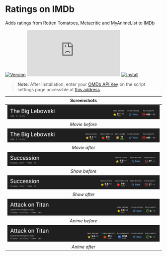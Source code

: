 # Ratings on IMDb

Adds ratings from Rotten Tomatoes, Metacritic and MyAnimeList to [IMDb][imdb-link]

[![Version][version-badge]][link] [![Size][size-badge]][link] [![Install][install-badge]][download-link]

>**Note**: After installation, enter your [OMDb API Key][omdb-api] on the script settings page accessible at [this address][settings-link].

|           Screenshots           |
| :-----------------------------: |
| [![Before][screenshot-1]][link] |
|         _Movie before_          |
| [![After][screenshot-2]][link]  |
|          _Movie after_          |
| [![Before][screenshot-3]][link] |
|          _Show before_          |
| [![After][screenshot-4]][link]  |
|          _Show after_           |
| [![Before][screenshot-5]][link] |
|         _Anime before_          |
| [![After][screenshot-6]][link]  |
|          _Anime after_          |

[link]: #ratings-on-imdb
[imdb-link]: https://www.imdb.com/
[omdb-api]: https://www.omdbapi.com/apikey.aspx
[settings-link]: https://www.imdb.com/settings/

[version-badge]: https://flat.badgen.net/runkit/iFelix18/version/Userscripts/ratings-on-imdb
[size-badge]: https://flat.badgen.net/badgesize/normal/iFelix18/Userscripts/master/userscripts/ratings-on-imdb.user.js
[install-badge]: https://flat.badgen.net/badge/install%20directly%20from/jsDelivr/blue "Click here!"

[download-link]: https://cdn.jsdelivr.net/gh/iFelix18/Userscripts@master/userscripts/ratings-on-imdb.user.js "Click here!"

[screenshot-1]: https://github.com/iFelix18/Userscripts/blob/master/userscripts/docs/screenshots/ratings-on-imdb_movie-before.png?raw=true "Before"
[screenshot-2]: https://github.com/iFelix18/Userscripts/blob/master/userscripts/docs/screenshots/ratings-on-imdb_movie-after.png?raw=true "After"
[screenshot-3]: https://github.com/iFelix18/Userscripts/blob/master/userscripts/docs/screenshots/ratings-on-imdb_show-before.png?raw=true "Before"
[screenshot-4]: https://github.com/iFelix18/Userscripts/blob/master/userscripts/docs/screenshots/ratings-on-imdb_show-after.png?raw=true "After"
[screenshot-5]: https://github.com/iFelix18/Userscripts/blob/master/userscripts/docs/screenshots/ratings-on-imdb_anime-before.png?raw=true "Before"
[screenshot-6]: https://github.com/iFelix18/Userscripts/blob/master/userscripts/docs/screenshots/ratings-on-imdb_anime-after.png?raw=true "After"
